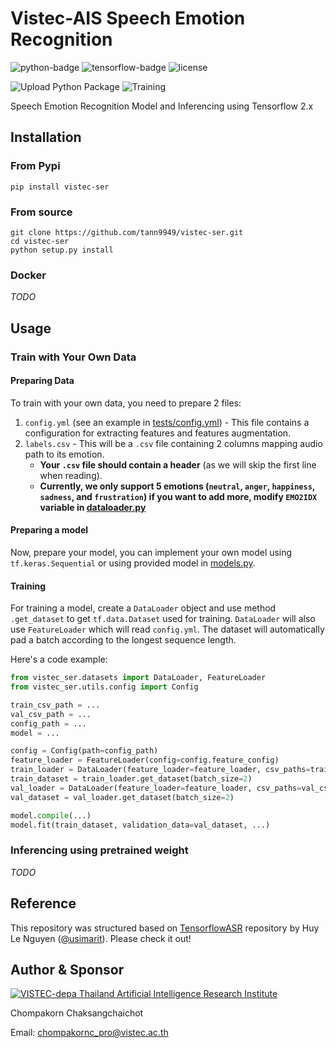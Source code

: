 # Vistec-AIS Speech Emotion Recognition
![python-badge](https://img.shields.io/badge/python-%3E%3D3.6-blue?logo=python)
![tensorflow-badge](https://img.shields.io/badge/tensorflow-%3E%3D2.4.0-orange?logo=tensorflow)
![license](	https://img.shields.io/github/license/tann9949/vistec-ser)

![Upload Python Package](https://github.com/tann9949/vistec-ser/workflows/Upload%20Python%20Package/badge.svg)
![Training](https://github.com/tann9949/vistec-ser/workflows/Training/badge.svg)

Speech Emotion Recognition Model and Inferencing using Tensorflow 2.x

## Installation
### From Pypi
```shell
pip install vistec-ser
```

### From source
```shell
git clone https://github.com/tann9949/vistec-ser.git
cd vistec-ser
python setup.py install
```

### Docker
*TODO*

## Usage
### Train with Your Own Data
#### Preparing Data
To train with your own data, you need to prepare 2 files:
1. `config.yml` (see an example in [tests/config.yml](tests/config.yml)) - This file contains a
   configuration for extracting features and features augmentation.
2. `labels.csv` - This will be a `.csv` file containing 2 columns mapping audio path to its emotion.
    - **Your `.csv` file should contain a header** (as we will skip the first line when reading).
    - **Currently, we only support 5 emotions (`neutral`, `anger`, `happiness`, `sadness`, and `frustration`) if
    you want to add more, modify `EMO2IDX` variable in [dataloader.py](vistec_ser/datasets/dataloader.py)**
      
#### Preparing a model
Now, prepare your model, you can implement your own model using `tf.keras.Sequential` or using provided model
in [models.py](vistec_ser/models/network.py).

#### Training
For training a model, create a `DataLoader` object and use method `.get_dataset` to get `tf.data.Dataset` used 
for training. `DataLoader` will also use `FeatureLoader` which will read `config.yml`. 
The dataset will automatically pad a batch according to the longest sequence length. 

Here's a code example:
```python
from vistec_ser.datasets import DataLoader, FeatureLoader
from vistec_ser.utils.config import Config

train_csv_path = ...
val_csv_path = ...
config_path = ...
model = ...

config = Config(path=config_path)
feature_loader = FeatureLoader(config=config.feature_config)
train_loader = DataLoader(feature_loader=feature_loader, csv_paths=train_csv_path, augmentations=config.augmentations)
train_dataset = train_loader.get_dataset(batch_size=2)
val_loader = DataLoader(feature_loader=feature_loader, csv_paths=val_csv_path)
val_dataset = val_loader.get_dataset(batch_size=2)

model.compile(...)
model.fit(train_dataset, validation_data=val_dataset, ...)
```

### Inferencing using pretrained weight
*TODO*

## Reference
This repository was structured based on [TensorflowASR](https://github.com/TensorSpeech/TensorFlowASR) repository by 
Huy Le Nguyen ([@usimarit](https://github.com/usimarit)). Please check it out!


## Author & Sponsor
[![VISTEC-depa Thailand Artificial Intelligence Research Institute](https://airesearch.in.th/assets/img/logo/airesearch-logo.svg)](https://airesearch.in.th/)

Chompakorn Chaksangchaichot

Email: [chompakornc_pro@vistec.ac.th](chompakornc_pro@vistec.ac.th)
